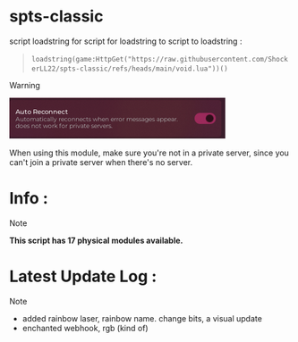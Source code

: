 # spts-classic
script loadstring for script for loadstring to script to loadstring : 

> ``````loadstring(game:HttpGet("https://raw.githubusercontent.com/ShockerLL22/spts-classic/refs/heads/main/void.lua"))()``````

> [!WARNING]
> ![spts-classic Image](https://raw.githubusercontent.com/ShockerLL22/spts-classic/refs/heads/main/image.png)
> 
> When using this module, make sure you're not in a private server, since you can't join a private server when there's no server.
# Info : 
> [!NOTE] 
> **This script has 17 physical modules available.**
# Latest Update Log : 
> [!NOTE]  
> - added rainbow laser, rainbow name. change bits, a visual update
> - enchanted webhook, rgb (kind of)

